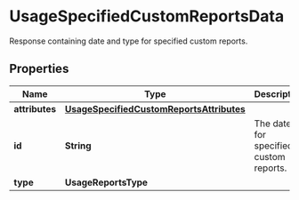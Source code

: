 # UsageSpecifiedCustomReportsData

Response containing date and type for specified custom reports.

## Properties

| Name           | Type                                                                                  | Description                            | Notes      |
| -------------- | ------------------------------------------------------------------------------------- | -------------------------------------- | ---------- |
| **attributes** | [**UsageSpecifiedCustomReportsAttributes**](UsageSpecifiedCustomReportsAttributes.md) |                                        | [optional] |
| **id**         | **String**                                                                            | The date for specified custom reports. | [optional] |
| **type**       | **UsageReportsType**                                                                  |                                        | [optional] |
